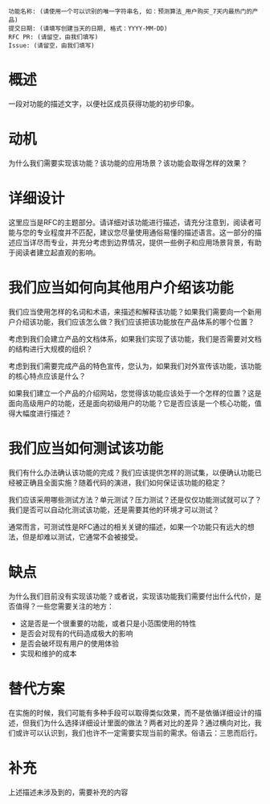 

    功能名称: (请使用一个可以识别的唯一字符串名, 如：预测算法_用户购买_7天内最热门的产品)
    提交日期: (请填写创建当天的日期, 格式：YYYY-MM-DD)
    RFC PR: (请留空，由我们填写)
    Issue: (请留空，由我们填写)

# 概述

一段对功能的描述文字，以便社区成员获得功能的初步印象。

# 动机

为什么我们需要实现该功能？该功能的应用场景？该功能会取得怎样的效果？

# 详细设计

这里应当是RFC的主题部分。请详细对该功能进行描述，请充分注意到，阅读者可能与您的专业程度并不匹配，建议您尽量使用通俗易懂的描述语言。这一部分的描述应当详尽而专业，并充分考虑到边界情况，提供一些例子和应用场景背景，有助于阅读者建立起直观的影响。

# 我们应当如何向其他用户介绍该功能

我们应当使用怎样的名词和术语，来描述和解释该功能？如果我们需要向一个新用户介绍该功能，我们应该怎么做？我们应该把该功能放在产品体系的哪个位置？

考虑到我们会建立产品的文档体系，如果我们实现了该功能，我们是否需要对文档的结构进行大规模的组织？

考虑到我们需要完成产品的特色宣传，您认为，如果我们对外宣传该功能，该功能的核心特点应该是什么？

如果我们建立一个产品的介绍网站，您觉得该功能应该处于一个怎样的位置？这是面向高级用户的功能，还是面向初级用户的功能？它是否应该是一个核心功能，值得大幅度进行描述？

# 我们应当如何测试该功能

我们有什么办法确认该功能的完成？我们应该提供怎样的测试集，以便确认功能已经被正确且全面实施？随着代码的演进，我们如何保证该功能的稳定？

我们应该采用哪些测试方法？单元测试？压力测试？还是仅仅功能测试就可以了？我们是否可以自动化测试该功能，还是需要其他的环境才可以测试？

通常而言，可测试性是RFC通过的相关关键的描述，如果一个功能只有远大的想法，但是却难以测试，它通常不会被接受。

# 缺点

为什么我们目前没有实现该功能？或者说，实现该功能我们需要付出什么代价，是否值得？一些您需要关注的地方：

- 这是否是一个很重要的功能，或者只是小范围使用的特性
- 是否会对现有的代码造成极大的影响
- 是否会破坏现有用户的使用体验
- 实现和维护的成本

# 替代方案

在实施的时候，我们可能有多种手段可以取得类似效果，而不是依循详细设计的描述，但我们为什么选择详细设计里面的做法？两者对比的差异？通过横向对比，我们或许可以认识到，我们也许不一定需要实现当前的需求。俗语云：三思而后行。

# 补充

上述描述未涉及到的，需要补充的内容

